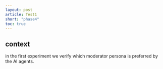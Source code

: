 ```yaml
---
layout: post
article: Test1
short: "phase4"
toc: true
---
```


## context

in the first experiment we verify which moderator persona is preferred by the AI agents.

